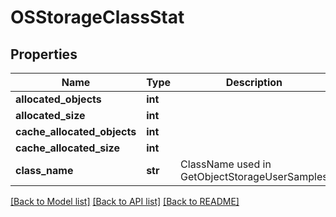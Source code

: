 # OSStorageClassStat

## Properties
Name | Type | Description | Notes
------------ | ------------- | ------------- | -------------
**allocated_objects** | **int** |  | [optional] 
**allocated_size** | **int** |  | [optional] 
**cache_allocated_objects** | **int** |  | [optional] 
**cache_allocated_size** | **int** |  | [optional] 
**class_name** | **str** | ClassName used in GetObjectStorageUserSamples | [optional] 

[[Back to Model list]](../README.md#documentation-for-models) [[Back to API list]](../README.md#documentation-for-api-endpoints) [[Back to README]](../README.md)



